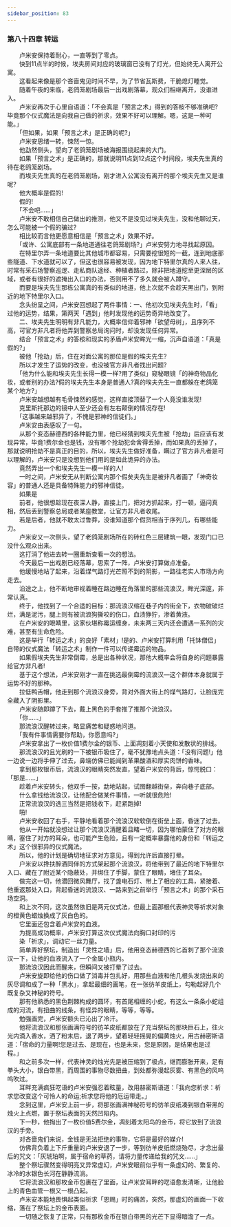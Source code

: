 ```yaml
---
sidebar_position: 83
---
```

### 第八十四章 转运  


　　卢米安保持着耐心，一直等到了零点。  
　　快到11点半的时候，埃夫房间对应的玻璃窗已没有了灯光，但始终无人离开公寓。  
　　这看起来像是那个吝啬鬼见时间不早，为了节省瓦斯费，干脆熄灯睡觉。  
　　随着午夜的来临，老鸽笼剧场最后一出戏剧落幕，观众们相继离开，没谁进入。  
　　卢米安再次于心里自语道：「不会真是「预言之术」得到的答桉不够准确吧?毕竟那个仪式魔法是向我自己做的祈求，效果不好可以理解。嗯，这是一种可能。」  
　　「但如果，如果「预言之术」是正确的呢?」  
　　卢米安思绪一转，悚然一惊。  
　　他勐然侧头，望向了老鸽笼剧场被海报围绕起来的大门。  
　　如果「预言之术」是正确的，那就说明11点到12点这个时间段，埃夫先生真的待在老鸽笼剧场。  
　　而埃夫先生真的在老鸽笼剧场，刚才进入公寓没有离开的那个埃夫先生又是谁呢?  
　　他大概率是假的!  
　　假的!  
　　「不会吧……」  
　　卢米安不敢相信自己做出的推测，他又不是没见过埃夫先生，没和他聊过天，怎么可能被一个假的骗过?  
　　相比较而言他更愿意相信是「预言之术」效果不好。  
　　「或许、公寓底部有一条地道通往老鸽笼剧场?」卢米安努力地寻找起原因。  
　　在特里尔弄一条地道要比其他城市都容易，只需要挖很短的一截，连到地底那些隧道、下水道就可以了，但这也很容易被发现，因为地下特里尔真的人来人往，时常有采石场警察巡逻、走私商队途经、种植者路过，除非把地道挖至更深层的区域，或者有很好的遮掩出入口的办法，否则用不了多久就会被人蹲守。  
　　而要是埃夫先生那栋公寓真的有类似的地道，他上次就不会趁天黑出门，到附近的地下特里尔入口。  
　　念头纷呈之间，卢米安回想起了两件事情：一、他初次见埃夫先生时，「看」过他的运势，结果，第两天「遇到」他时发现他的运势奇异地改变了。  
　　二、埃夫先生明明有非凡能力，大概率信仰着邪神「欲望母树」，且序列不高，可官方非凡者将他弄到警察总局询问时，却没发现任何异常。  
　　结合「预言之术」的答桉和现实的矛盾卢米安眸光一缩，沉声自语道：「真是假的?」  
　　被他「抢劫」后，住在对面公寓的那位是假的埃夫先生?  
　　所以才发生了运势的改变，也没被官方非凡者找出问题?  
　　「他为什么能和埃夫先生长得一模一样?用了类似」窥秘眼镜「的神奇物品化妆，或者别的办法?假的埃夫先生本身是普通人?真的埃夫先生一直都躲在老鸽笼某个地方?」  
　　卢米安越想越有毛骨悚然的感觉，这样直接顶替了一个人竟没谁发现!  
　　克里斯托那边的镜中人至少还会有左右颠倒的情况存在!  
　　「这事越来越邪异了，不愧是邪神的信徒们。」  
　　卢米安由表感叹了一句。  
　　从那个变态赫德西的各种能力里，他已经猜到埃夫先生被「抢劫」后应该有发现异常，毕竟1费尔金也是钱，没有哪个抢劫犯会舍得丢掉，而如果真的丢掉了，那就说明抢劫不是真正的目的，所以，埃夫先生做好准备，瞒过了官方非凡者是可以理解的，卢米安只是没想到他们用的是如此诡异的办法。  
　　竟然弄出一个和埃夫先生一模一样的人!  
　　一时之间，卢米安无从判断公寓内那个假矣夫先生是被非凡者画了「神奇妆容」的普通人还是具备特殊能力的邪神信徒。  
　　如果是  
　　前者，他很想趁现在夜深人静，直接上门，把对方抓起来，打一顿，逼问真相，然后丢到警察总局或者某座教堂，让官方非凡者收尾。  
　　若是后者，他就不敢太过鲁莽，没谁知道那个假货相当于序列几，有哪些能力。  
　　卢米安又一次侧头，望了老鸽笼剧场所在的砖红色三层建筑一眼，发现门口已没什么观众出来。  
　　这打消了他进去转一圈重新查看一次的想法。  
　　今天最后一出戏剧已经落幕，思索了一阵，卢米安打算做点准备。  
　　他缓慢地站了起来，沿着煤气路灯光芒照不到的阴影，一路往老实人市场方向走去。  
　　沿途之上，他不断地审视着睡在路边睡在角落里的那些流浪汉，眸光深邃，非常认真。  
　　终于，他找到了一个合适的目标：那流浪汉缩在巷子内的街全下，衣物破破烂烂，满是泥污，腿上则有被流浪狗撕咬的伤口，血渍狰狞，渗着黄液。  
　　在卢米安的眼睛里，这家伙堪称霉运缠身，未来两三天内还会遭遇一系列的灾难，甚至有生命危险。  
　　这是举行「转运之术」的良好「素材」!是的、卢米安打算利用「托钵僧侣」自带的仪式魔法「转运之术」制作一件可以传递霉运的物品。  
　　如果假埃夫先生非常倒霉，总是出各种状况，那他大概率会将自身的问题暴露给官方非凡者!  
　　基于这个想法，卢米安刚才一直在挑选最倒霉的流浪汉—这个群体本身就属于运势不好的那种。  
　　拉低鸭舌帽，他走到那个流浪汉身旁，背对外面大街上的煤气路灯，让脸庞完全藏入了阴影里。  
　　卢米安随即蹲了下去，戴上黑色的手套推了推那个流浪汉。  
　　「你……」  
　　那流浪汉醒转过来，略显痛苦和疑惑地问道。  
　　「我有件事情需要你帮助，你愿意吗?」  
　　卢米安拿出了一枚价值1费尔金的银币、上面凋刻着小天使和发散状的排线。  
　　那流浪汉的且光刷的一下被银币吸住了，毫不犹豫地点头道：「没有问题!」他一边说一边将手伸了过去，鼻端仿佛已能闻到革果酸酒和厚实肉饼的香味。  
　　拿到那枚银币后，流浪汉的眼睛突然发直，望着户米安的背后，惊愕脱口：「那是……」  
　　趁着卢米安转头，他双手一按，勐地站起，试图翻越街垒，奔向巷子底部。  
　　什么拿钱给流浪汉，让他配合做某件事情，一听就很危险!  
　　正常流浪汉的选三当然是把钱收下，赶紧跑掉!  
　　啪!  
　　卢米安收回了右手，平静地看着那个流浪汉软软倒在街垒上面，昏迷了过去。  
　　他从一开始就没想过让那个流浪汉清醒着且睹一切，因为哪怕蒙住了对方的眼睛，塞住了对方的耳朵，也可能产生危险，且有一定概率暴露他的身份和「转运之术」这个很邪异的仪式魔法。  
　　所以，他的计划是确切地征求对方意见，得到允许后直接打晕。  
　　户米安以搀扶醉酒同伴的方式架起那个流浪汉，将他带到了最近的地下特里尔入口、藏在了附近某个隐蔽处，并绑住了手脚，蒙住了眼睛，堵住了耳朵。  
　　做完这一切，他潜回微风舞厅，找了盏电石灯、带上了相应的工具，紧接着、他重返那处入口，背起昏迷的流浪汉、一路来到之前举行「预言之术」的那个采石场空洞。  
　　和上次不同，这次虽然依旧是两元仪式法，但最上面那根代表神灵等祈求对象的橙黄色蜡烛换成了灰白色的。  
　　它里面还包含着卢米安的血液。  
　　为提高成功概率，卢米安打算这次仪式魔法向胸口封印的污  
　　染「祈求」，调动它一丝力量。  
　　简单弄好祭坛，制造出「灵性之墙」后，他用变态赫德西的匕首刺了那个流浪汉一下，让他的血液流入了一个金属小瓶内。  
　　那流浪汉因此而醒来，但瞬间又被打晕了过去。  
　　卢米安旋即给他的伤口做了消毒并包扎好，用那些血液和他几根头发烧出来的灰尽调和成了一种「黑水」，拿起最细的画笔，在一张彷羊皮纸上，勾勒起好几个既复杂又神秘的符号。  
　　那有他熟悉的黑色荆棘构成的圆环，有首尾相缠的小蛇，有这么一条条小蛇组成的河流，有扭曲的线条，有怪异的眼睛，等等，等等。  
　　勉强画完，卢米安额头已沁出了冷汗。  
　　他将流浪汉和那张画满符号的彷羊皮纸都放在了充当祭坛的那块巨石上，往火光内滴入香水，洒了粉末后，退了两步，望着轻轻摇晃的偏黄烛火，用古赫密斯语道：「宿命的力量啊!您是过去、是现在，也是未来，您是原因，是结果也是过程。」  
　　和之前多次一样，代表神灵的烛光先是被压缩到了极点，继而膨胀开来，足有拳头大小，银白带黑，而周围的事物尽数扭曲，到处都弥漫起灰雾、有黑色的风呜呜吹过。  
　　耳畔充满疯狂呓语的卢米安强忍着眩量，改用赫密斯语道：「我向您祈求：祈求您改变这个可怜人的命运;祈求您将他的厄运带走。」  
　　念到这里，卢米安上前一步，将那张画满神秘符号的彷羊皮纸凑到银白带黑的烛火上点燃，置于祭坛表面的天然凹陷内。  
　　下一秒，他掏出了一枚价值5费尔金，凋刻着太阳鸟的金币，将它放到了流浪汉的手旁。  
　　对吝啬鬼们来说，金钱是无法拒绝的事物，它将是最好的媒介!  
　　仿佛背负着上下斤重量的卢米安退了一步，等到彷羊皮纸燃烧殆尽，才念出最后的咒文：「灰琥珀啊，属于宿命的草药，请将力量传递给我的咒文……」  
　　整个祭坛骤然变得明亮又异常虚幻，卢米安眼前似乎有一条虚幻的、繁复的、冰冷的水银色长河在静静流淌。  
　　它将流浪汉和那枚金币包裹在了里面，让卢米安耳畔的呓语愈发清晰，让他脸上的青色血管一根又一根凸起。  
　　卢米安本能地畏惧起类似祈求「恩赐」时的痛苦，突然，那虚幻的画面一下收缩，落在了祭坛上的金币表面。  
　　一切随之恢复了正常，只有那枚金币在银白带黑的光芒下显得暗澹了一点。  
